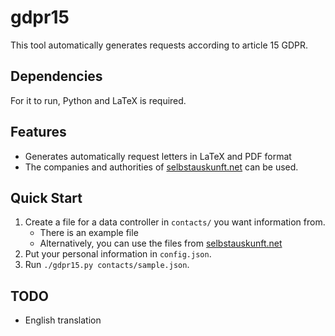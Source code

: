 # gdpr15

This tool automatically generates requests according to article 15 GDPR.

## Dependencies

For it to run, Python and LaTeX is required.
## Features

  - Generates automatically request letters in LaTeX and PDF format
  - The companies and authorities of
    [selbstauskunft.net](https://selbstauskunft.net/) can be used.

## Quick Start
1. Create a file for a data controller in ```contacts/``` you want information
   from.
   * There is an example file
   * Alternatively, you can use the files from
     [selbstauskunft.net](https://selbstauskunft.net/)
2. Put your personal information in ```config.json```.
3. Run ```./gdpr15.py contacts/sample.json```.

## TODO
* English translation
